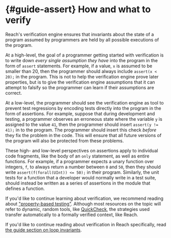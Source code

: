 


# {#guide-assert} How and what to verify

Reach's verification engine ensures that invariants about the state of a program assumed by programmers are held by all possible executions of the program.

At a high-level, the goal of a programmer getting started with verification is to write down _every single assumption they have_ into the program in the form of `assert` statements.
For example, if a value, `x` is assumed to be smaller than 20, then the programmer should always include `assert(x < 20);` in the program.
This is not to help the verification engine prove later properties, but is to give the verification engine assumptions that it can attempt to falsify so the programmer can learn if their assumptions are correct.

At a low-level, the programmer should see the verification engine as tool to prevent test regressions by encoding tests directly into the program in the form of assertions.
For example, suppose that during development and testing, a programmer observes an erroneous state where the variable `y` is assigned to the value `41`, then the programmer should insert `assert(y != 41);` in to the program.
The programmer should insert this check _before_ they fix the problem in the code.
This will ensure that all future versions of the program will also be protected from these problems.

These high- and low-level perspectives on assertions apply to individual code fragments, like the body of an `only` statement, as well as entire functions.
For example, if a programmer expects a unary function over integers, `f`, to always return a number between `0` and `50`, then they should write `assert(f(forall(UInt)) <= 50);` in their program.
Similarly, the unit tests for a function that a developer would normally write in a test suite, should instead be written as a series of assertions in the module that defines a function.

If you'd like to continue learning about verification, we recommend reading about ["property-based testing"](https://duckduckgo.com/?q=property-based+testing).
Although most resources on the topic will refer to dynamic, random tools, like [QuickCheck](https://en.wikipedia.org/wiki/QuickCheck), the strategies used transfer automatically to a formally verified context, like Reach.

If you'd like to continue reading about verification in Reach specifically, read [the guide section on loop invariants](##guide-loop-invs).

